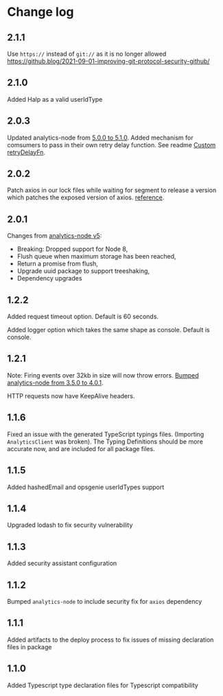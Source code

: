 # Change log

## 2.1.1

Use `https://` instead of `git://` as it is no longer allowed
https://github.blog/2021-09-01-improving-git-protocol-security-github/

## 2.1.0

Added Halp as a valid userIdType

## 2.0.3

Updated analytics-node from [5.0.0 to 5.1.0](https://github.com/segmentio/analytics-node/releases).
Added mechanism for comsumers to pass in their own retry delay function. See readme [Custom retryDelayFn](./README.md#markdown-header-custom-retrydelayfn).

## 2.0.2

Patch axios in our lock files while waiting for segment to release a version which patches the exposed version of axios. [reference](https://github.com/segmentio/analytics-node/pull/295).

## 2.0.1

Changes from [analytics-node v5](https://github.com/segmentio/analytics-node/releases/tag/v5.0.0):

- Breaking: Dropped support for Node 8,
- Flush queue when maximum storage has been reached,
- Return a promise from flush,
- Upgrade uuid package to support treeshaking,
- Dependency upgrades

## 1.2.2

Added request timeout option. Default is 60 seconds.

Added logger option which takes the same shape as console. Default is console.

## 1.2.1

Note: Firing events over 32kb in size will now throw errors.
[Bumped analytics-node from 3.5.0 to 4.0.1](https://github.com/segmentio/analytics-node/releases).

HTTP requests now have KeepAlive headers.

## 1.1.6

Fixed an issue with the generated TypeScript typings files. (Importing `AnalyticsClient` was broken).
The Typing Definitions should be more accurate now, and are included for all package files.

## 1.1.5

Added hashedEmail and opsgenie userIdTypes support

## 1.1.4

Upgraded lodash to fix security vulnerability

## 1.1.3

Added security assistant configuration

## 1.1.2

Bumped `analytics-node` to include security fix for `axios` dependency

## 1.1.1

Added artifacts to the deploy process to fix issues of missing declaration files in package

## 1.1.0

Added Typescript type declaration files for Typescript compatibility
